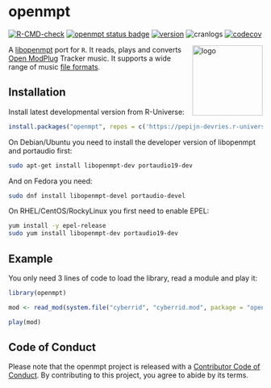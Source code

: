 
# openmpt

<!-- badges: start -->

[![R-CMD-check](https://github.com/pepijn-devries/openmpt/actions/workflows/R-CMD-check.yaml/badge.svg)](https://github.com/pepijn-devries/openmpt/actions/workflows/R-CMD-check.yaml)
[![openmpt status
badge](https://pepijn-devries.r-universe.dev/badges/openmpt)](https://pepijn-devries.r-universe.dev/openmpt)
[![version](https://www.r-pkg.org/badges/version/openmpt)](https://CRAN.R-project.org/package=openmpt)
![cranlogs](https://cranlogs.r-pkg.org/badges/openmpt)
[![codecov](https://codecov.io/gh/pepijn-devries/openmpt/graph/badge.svg?token=HAV50SM4TF)](https://app.codecov.io/gh/pepijn-devries/openmpt)
<!-- badges: end -->

<img src="man/figures/logo.png" align="right" height="139" copyright="cc-sa" alt="logo" class="pkgdown-hide" />

A [libopenmpt](https://lib.openmpt.org/) port for `R`. It reads, plays
and converts [Open ModPlug](https://openmpt.org) Tracker music. It
supports a wide range of music [file
formats](https://wiki.openmpt.org/Manual:_Module_formats).

## Installation

Install latest developmental version from R-Universe:

``` r
install.packages("openmpt", repos = c('https://pepijn-devries.r-universe.dev', 'https://cloud.r-project.org'))
```

On Debian/Ubuntu you need to install the developer version of libopenmpt
and portaudio first:

``` sh
sudo apt-get install libopenmpt-dev portaudio19-dev
```

And on Fedora you need:

``` sh
sudo dnf install libopenmpt-devel portaudio-devel
```

On RHEL/CentOS/RockyLinux you first need to enable EPEL:

``` sh
yum install -y epel-release
sudo yum install libopenmpt-dev portaudio19-dev
```

## Example

You only need 3 lines of code to load the library, read a module and
play it:

``` r
library(openmpt)

mod <- read_mod(system.file("cyberrid", "cyberrid.mod", package = "openmpt"))

play(mod)
```

## Code of Conduct

Please note that the openmpt project is released with a [Contributor
Code of
Conduct](https://contributor-covenant.org/version/2/1/CODE_OF_CONDUCT.html).
By contributing to this project, you agree to abide by its terms.
